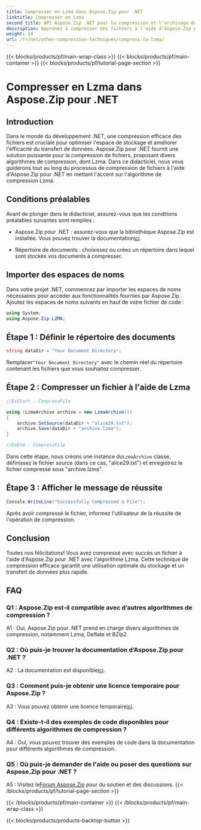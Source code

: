 ```yaml
---
title: Compresser en Lzma dans Aspose.Zip pour .NET
linktitle: Compresser en Lzma
second_title: API Aspose.Zip .NET pour la compression et l'archivage de fichiers
description: Apprenez à compresser des fichiers à l'aide d'Aspose.Zip pour .NET avec le puissant algorithme Lzma. Optimisez le stockage et améliorez l’efficacité du transfert de données sans effort.
weight: 14
url: /fr/net/other-compression-techniques/compress-to-lzma/
---
```


{{< blocks/products/pf/main-wrap-class >}}
{{< blocks/products/pf/main-container >}}
{{< blocks/products/pf/tutorial-page-section >}}

# Compresser en Lzma dans Aspose.Zip pour .NET

## Introduction

Dans le monde du développement .NET, une compression efficace des fichiers est cruciale pour optimiser l'espace de stockage et améliorer l'efficacité du transfert de données. Aspose.Zip pour .NET fournit une solution puissante pour la compression de fichiers, proposant divers algorithmes de compression, dont Lzma. Dans ce didacticiel, nous vous guiderons tout au long du processus de compression de fichiers à l'aide d'Aspose.Zip pour .NET en mettant l'accent sur l'algorithme de compression Lzma.

## Conditions préalables

Avant de plonger dans le didacticiel, assurez-vous que les conditions préalables suivantes sont remplies :

-  Aspose.Zip pour .NET : assurez-vous que la bibliothèque Aspose.Zip est installée. Vous pouvez trouver la documentation[ici](https://reference.aspose.com/zip/net/).

- Répertoire de documents : choisissez ou créez un répertoire dans lequel sont stockés vos documents à compresser.

## Importer des espaces de noms

Dans votre projet .NET, commencez par importer les espaces de noms nécessaires pour accéder aux fonctionnalités fournies par Aspose.Zip. Ajoutez les espaces de noms suivants en haut de votre fichier de code :

```csharp
using System;
using Aspose.Zip.LZMA;
```

## Étape 1 : Définir le répertoire des documents

```csharp
string dataDir = "Your Document Directory";
```

 Remplacer`"Your Document Directory"` avec le chemin réel du répertoire contenant les fichiers que vous souhaitez compresser.

## Étape 2 : Compresser un fichier à l'aide de Lzma

```csharp
//ExStart : CompressFile

using (LzmaArchive archive = new LzmaArchive())
{
    archive.SetSource(dataDir + "alice29.txt");
    archive.Save(dataDir + "archive.lzma");
}

//ExEnd : CompressFile
```

 Dans cette étape, nous créons une instance du`LzmaArchive` classe, définissez le fichier source (dans ce cas, "alice29.txt") et enregistrez le fichier compressé sous "archive.lzma".

## Étape 3 : Afficher le message de réussite

```csharp
Console.WriteLine("Successfully Compressed a File");
```

Après avoir compressé le fichier, informez l'utilisateur de la réussite de l'opération de compression.

## Conclusion

Toutes nos félicitations! Vous avez compressé avec succès un fichier à l'aide d'Aspose.Zip pour .NET avec l'algorithme Lzma. Cette technique de compression efficace garantit une utilisation optimale du stockage et un transfert de données plus rapide.

## FAQ

### Q1 : Aspose.Zip est-il compatible avec d’autres algorithmes de compression ?

A1 : Oui, Aspose.Zip pour .NET prend en charge divers algorithmes de compression, notamment Lzma, Deflate et BZip2.

### Q2 : Où puis-je trouver la documentation d’Aspose.Zip pour .NET ?

 A2 : La documentation est disponible[ici](https://reference.aspose.com/zip/net/).

### Q3 : Comment puis-je obtenir une licence temporaire pour Aspose.Zip ?

 A3 : Vous pouvez obtenir une licence temporaire[ici](https://purchase.aspose.com/temporary-license/).

### Q4 : Existe-t-il des exemples de code disponibles pour différents algorithmes de compression ?

A4 : Oui, vous pouvez trouver des exemples de code dans la documentation pour différents algorithmes de compression.

### Q5 : Où puis-je demander de l'aide ou poser des questions sur Aspose.Zip pour .NET ?

 A5 : Visitez le[Forum Aspose.Zip](https://forum.aspose.com/c/zip/37) pour du soutien et des discussions.
{{< /blocks/products/pf/tutorial-page-section >}}

{{< /blocks/products/pf/main-container >}}
{{< /blocks/products/pf/main-wrap-class >}}

{{< blocks/products/products-backtop-button >}}
